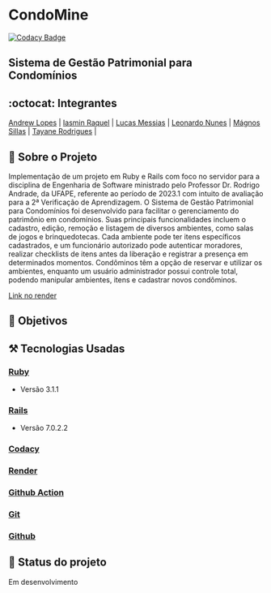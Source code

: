 # CondoMine
[![Codacy Badge](https://app.codacy.com/project/badge/Grade/23baa018354f4d6ea92579f8af7970c5)](https://app.codacy.com/gh/CondoMine/CondoMine/dashboard?utm_source=gh&utm_medium=referral&utm_content=&utm_campaign=Badge_grade)

## Sistema de Gestão Patrimonial para Condomínios

## :octocat: Integrantes
[Andrew Lopes](https://github.com/andrewlopes11) | 
[Iasmin Raquel](https://github.com/iasmin-raquel) |
[Lucas Messias](https://github.com/Dev-LucasMelo) |
[Leonardo Nunes](https://github.com/leonardonb) |
[Mágnos Sillas](https://github.com/magnosillas) |
[Tayane Rodrigues](https://github.com/TayaneCibely) |

## :page_with_curl: Sobre o Projeto

Implementação de um projeto em Ruby e Rails com foco no servidor para a disciplina de Engenharia de Software ministrado pelo Professor Dr. Rodrigo Andrade, da UFAPE, referente ao período de 2023.1 com intuito de avaliação para a 2ª Verificação de Aprendizagem.
O Sistema de Gestão Patrimonial para Condomínios foi desenvolvido para facilitar o gerenciamento do patrimônio em condomínios. Suas principais funcionalidades incluem o cadastro, edição, remoção e listagem de diversos ambientes, como salas de jogos e brinquedotecas. Cada ambiente pode ter itens específicos cadastrados, e um funcionário autorizado pode autenticar moradores, realizar checklists de itens antes da liberação e registrar a presença em determinados momentos. Condôminos têm a opção de reservar e utilizar os ambientes, enquanto um usuário administrador possui controle total, podendo manipular ambientes, itens e cadastrar novos condôminos.

[Link no render](https://condomine-nea7.onrender.com/)

## :round_pushpin: Objetivos

## :hammer_and_pick: Tecnologias Usadas

### [Ruby](https://www.ruby-lang.org/pt/)
* Versão 3.1.1
### [Rails](https://rubyonrails.org/)
* Versão 7.0.2.2
### [Codacy](https://www.codacy.com/product)
### [Render](https://render.com/)
### [Github Action](https://docs.github.com/pt/actions)
### [Git](https://git-scm.com/)
### [Github](https://github.com/)

## :construction: Status do projeto
Em desenvolvimento
